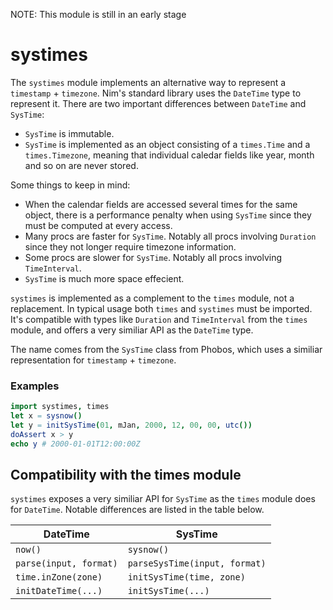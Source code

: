 NOTE: This module is still in an early stage

systimes
===========================

The ``systimes`` module implements an alternative way to represent a ``timestamp`` + ``timezone``.
Nim's standard library uses the ``DateTime`` type to represent it. There are two important
differences between ``DateTime`` and ``SysTime``:

- ``SysTime`` is immutable.
- ``SysTime`` is implemented as an object consisting of a ``times.Time`` and a ``times.Timezone``,
  meaning that individual caledar fields like year, month and so on are never stored.

Some things to keep in mind:

- When the calendar fields are accessed several times for the same object, there is a performance penalty
 when using ``SysTime`` since they must be computed at every access.
- Many procs are faster for ``SysTime``. Notably all procs involving ``Duration`` since they not longer
 require timezone information.
- Some procs are slower for ``SysTime``. Notably all procs involving ``TimeInterval``. 
- ``SysTime`` is much more space effecient.

``systimes`` is implemented as a complement to the ``times`` module, not a replacement. In typical usage both
``times`` and ``systimes`` must be imported. It's compatible with types like ``Duration`` and ``TimeInterval``
from the ``times`` module, and offers a very similiar API as the ``DateTime`` type.

The name comes from the ``SysTime`` class from Phobos, which uses a similiar representation for ``timestamp`` + ``timezone``.

### Examples
```nim
import systimes, times
let x = sysnow()
let y = initSysTime(01, mJan, 2000, 12, 00, 00, utc())
doAssert x > y
echo y # 2000-01-01T12:00:00Z
```

Compatibility with the times module
-----------------------
``systimes`` exposes a very similiar API for ``SysTime`` as the ``times`` module does for ``DateTime``.
Notable differences are listed in the table below.

| DateTime                 | SysTime                         |
|--------------------------|---------------------------------|
| ``now()``                | ``sysnow()``                    |
| ``parse(input, format)`` | ``parseSysTime(input, format)`` |
| ``time.inZone(zone)``    | ``initSysTime(time, zone)``     |
| ``initDateTime(...)``    | ``initSysTime(...)``            |
